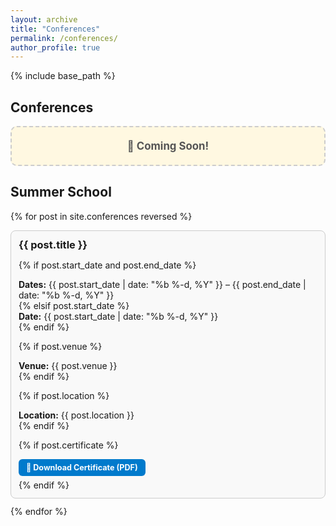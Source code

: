```yaml
---
layout: archive
title: "Conferences"
permalink: /conferences/
author_profile: true
---
```


<script>
  const link = document.getElementById("download-link");
  link.addEventListener("click", function(e) {
    fetch(link.href, { method: "HEAD" }).then(resp => {
      if (!resp.ok) {
        e.preventDefault();
        window.location.href = "/404.html";
      }
    });
  });
</script>


{% include base_path %}


## Conferences
<div class="coming-soon" style="
     border: 2px dashed #ccc;
     background-color: #fff8e1;
     padding: 20px;
     text-align: center;
     border-radius: 10px;
     margin-bottom: 20px;
     font-weight: bold;
     font-size: 1.2em;
     color: #555;">
  🚀 Coming Soon!
</div>

<!-- 
## Workshop
<div class="coming-soon" style="
     border: 2px dashed #ccc;
     background-color: #fff8e1;
     padding: 20px;
     text-align: center;
     border-radius: 10px;
     margin-bottom: 20px;
     font-weight: bold;
     font-size: 1.2em;
     color: #555;">
  🚀 Coming Soon!
</div>
-->

## Summer School
{% for post in site.conferences reversed %}
<div class="conference-box" style="
     border: 1px solid #ccc;
     padding: 12px;
     margin-bottom: 12px;
     border-radius: 8px;
     background-color: #f9f9f9;">
  
  <h3 style="margin: 0 0 6px 0;">{{ post.title }}</h3>
  
  {% if post.start_date and post.end_date %}
  <p style="margin: 0;"><strong>Dates:</strong> {{ post.start_date | date: "%b %-d, %Y" }} – {{ post.end_date | date: "%b %-d, %Y" }}</p>
  {% elsif post.start_date %}
  <p style="margin: 0;"><strong>Date:</strong> {{ post.start_date | date: "%b %-d, %Y" }}</p>
  {% endif %}
  
  {% if post.venue %}
  <p style="margin: 0;"><strong>Venue:</strong> {{ post.venue }}</p>
  {% endif %}
  
  {% if post.location %}
  <p style="margin: 0;"><strong>Location:</strong> {{ post.location }}</p>
  {% endif %}
  
  {% if post.certificate %}
  <p style="margin:6px 0;">
    <a href="{{ '/files/' | append: post.certificate }}"
        style="display:inline-block; padding:6px 12px; background-color:#007acc; color:white; text-decoration:none; border-radius:6px; font-weight:bold; font-size:0.9em;">
    📄 Download Certificate (PDF)
    </a>
  </p>
  {% endif %}
  
</div>
{% endfor %}